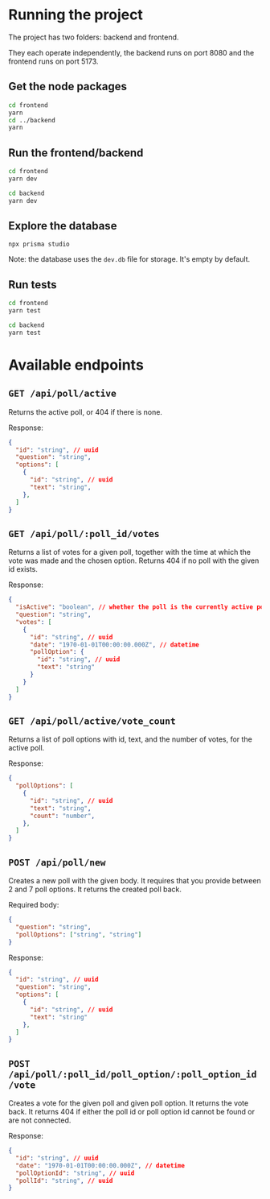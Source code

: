 # Running the project

The project has two folders: backend and frontend. 

They each operate independently, the backend runs on port 8080 and the frontend runs on port 5173.

## Get the node packages

```bash
cd frontend
yarn
cd ../backend
yarn
```

## Run the frontend/backend
```bash
cd frontend
yarn dev
```

```bash
cd backend
yarn dev
```

## Explore the database
`npx prisma studio`

Note: the database uses the `dev.db` file for storage. It's empty by default.

## Run tests
```bash
cd frontend
yarn test
```

```bash
cd backend
yarn test
```

# Available endpoints

## `GET /api/poll/active` 

Returns the active poll, or 404 if there is none.

Response:

```json
{
  "id": "string", // uuid
  "question": "string",
  "options": [
    {
      "id": "string", // uuid
      "text": "string",
    },
  ]
}
```

## `GET /api/poll/:poll_id/votes` 

Returns a list of votes for a given poll, together with the time at which the vote was made and the chosen option. Returns 404 if no poll with the given id exists.

Response:

```json
{
  "isActive": "boolean", // whether the poll is the currently active poll
  "question": "string",
  "votes": [
    {
      "id": "string", // uuid
      "date": "1970-01-01T00:00:00.000Z", // datetime
      "pollOption": {
        "id": "string", // uuid
        "text": "string"
      }
    }
  ]
}
```

## `GET /api/poll/active/vote_count` 

Returns a list of poll options with id, text, and the number of votes, for the active poll.

Response:

```json
{
  "pollOptions": [
    {
      "id": "string", // uuid
      "text": "string",
      "count": "number",
    },
  ]
}
```

## `POST /api/poll/new`

Creates a new poll with the given body. It requires that you provide between 2 and 7 poll options. It returns the created poll back.

Required body:

```json
{
  "question": "string",
  "pollOptions": ["string", "string"]
}
```

Response:

```json
{
  "id": "string", // uuid
  "question": "string",
  "options": [
    {
      "id": "string", // uuid
      "text": "string"
    },
  ]
}
```

## `POST /api/poll/:poll_id/poll_option/:poll_option_id/vote`

Creates a vote for the given poll and given poll option. It returns the vote back. It returns 404 if either the poll id or poll option id cannot be found or are not connected.

Response:

```json
{
  "id": "string", // uuid
  "date": "1970-01-01T00:00:00.000Z", // datetime
  "pollOptionId": "string", // uuid
  "pollId": "string", // uuid
}
```
